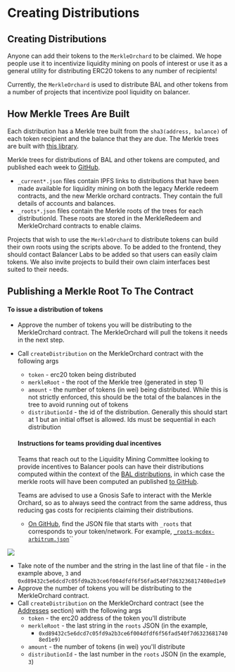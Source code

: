 # Creating Distributions

## Creating Distributions

Anyone can add their tokens to the `MerkleOrchard` to be claimed. We hope people use it to incentivize liquidity mining on pools of interest or use it as a general utility for distributing ERC20 tokens to any number of recipients!

Currently, the `MerkleOrchard` is used to distribute BAL and other tokens from a number of projects that incentivize pool liquidity on balancer.

## How Merkle Trees Are Built

Each distribution has a Merkle tree built from the `sha3(address, balance)` of each token recipient and the balance that they are due. The Merkle trees are built with [this library](https://github.com/balancer-labs/bal-mining-scripts/blob/master/js/src/merkle.ts).

Merkle trees for distributions of BAL and other tokens are computed, and published each week to [GitHub](https://github.com/balancer-labs/bal-mining-scripts/tree/master/reports).

* `_current*.json` files contain IPFS links to distributions that have been made available for liquidity mining on both the legacy Merkle redeem contracts, and the new Merkle orchard contracts. They contain the full details of accounts and balances.
* `_roots*.json` files contain the Merkle roots of the trees for each distributionId. These roots are stored in the MerkleRedeem and MerkleOrchard contracts to enable claims.

Projects that wish to use the `MerkleOrchard` to distribute tokens can build their own roots using the scripts above. To be added to the frontend, they should contact Balancer Labs to be added so that users can easily claim tokens. We also invite projects to build their own claim interfaces best suited to their needs.

## Publishing a Merkle Root To The Contract

#### To issue a distribution of tokens

* Approve the number of tokens you will be distributing to the MerkleOrchard contract. The MerkleOrchard will pull the tokens it needs in the next step.
*   Call `createDistribution` on the MerkleOrchard contract with the following args

    * `token` - erc20 token being distributed
    * `merkleRoot` - the root of the Merkle tree (generated in step 1)
    * `amount` - the number of tokens (in wei) being distributed. While this is not strictly enforced, this should be the total of the balances in the tree to avoid running out of tokens
    * `distributionId` - the id of the distribution. Generally this should start at 1 but an initial offset is allowed. Ids must be sequential in each distribution

    #### Instructions for teams providing dual incentives

    Teams that reach out to the Liquidity Mining Committee looking to provide incentives to Balancer pools can have their distributions computed within the context of the [BAL distributions](https://github.com/balancer-labs/bal-mining-scripts), in which case the merkle roots will have been computed an published [to GitHub](https://github.com/balancer-labs/bal-mining-scripts/tree/master/reports).

    Teams are advised to use a Gnosis Safe to interact with the Merkle Orchard, so as to always seed the contract from the same address, thus reducing gas costs for recipients claiming their distributions.

    * [On GitHub](https://github.com/balancer-labs/bal-mining-scripts/tree/master/reports), find the JSON file that starts with `_roots` that corresponds to your token/network. For example, [`_roots-mcdex-arbitrum.json`](creating-distributions.md#overview)\`\`

![](<../../.gitbook/assets/image (1) (1).png>)

* Take note of the number and the string in the last line of that file - in the example above, `3` and `0xd89432c5e6dcd7c05fd9a2b3ce6f004dfdf6f56fad540f7d63236817408ed1e9`
* Approve the number of tokens you will be distributing to the MerkleOrchard contract.
* Call `createDistribution` on the MerkleOrchard contract (see the [Addresses](creating-distributions.md#undefined) section) with the following args
  * `token` - the erc20 address of the token you'll distribute
  * `merkleRoot` - the last string in the `roots` JSON (in the example,
    * `0xd89432c5e6dcd7c05fd9a2b3ce6f004dfdf6f56fad540f7d63236817408ed1e9)`
  * `amount` - the number of tokens (in wei) you'll distribute
  * `distributionId` - the last number in the `roots` JSON (in the example, `3`)
